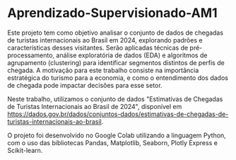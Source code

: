 # Aprendizado-Supervisionado-AM1
Este projeto tem como objetivo analisar o conjunto de dados de chegadas de turistas internacionais ao Brasil em 2024, explorando padrões e características desses visitantes. Serão aplicadas técnicas de pré-processamento, análise exploratória de dados (EDA) e algoritmos de agrupamento (clustering) para identificar segmentos distintos de perfis de chegada. A motivação para este trabalho consiste na importância estratégica do turismo para a economia, e como o entendimento dos dados de chegada pode impactar decisões para esse setor.

Neste trabalho, utilizamos o conjunto de dados "Estimativas de Chegadas de Turistas Internacionais ao Brasil de 2024", disponível em https://dados.gov.br/dados/conjuntos-dados/estimativas-de-chegadas-de-turistas-internacionais-ao-brasil.

O projeto foi desenvolvido no Google Colab utilizando a linguagem Python, com o uso das bibliotecas Pandas, Matplotlib, Seaborn, Plotly Express e Scikit-learn.

